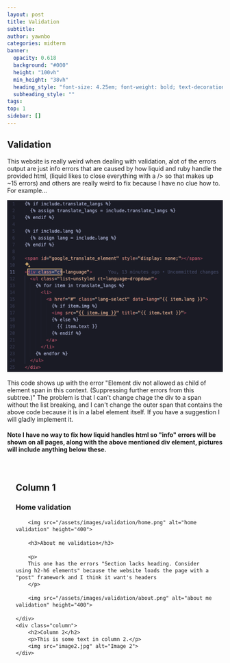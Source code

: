 ```yaml
---
layout: post
title: Validation
subtitle:
author: yawnbo
categories: midterm
banner:
  opacity: 0.618
  background: "#000"
  height: "100vh"
  min_height: "38vh"
  heading_style: "font-size: 4.25em; font-weight: bold; text-decoration: underline"
  subheading_style: ""
tags: 
top: 1
sidebar: []
---
```

<style>
    .container {
        display: flex;
    }

    .column {
        flex: 1;
        padding: 20px;
    }

    .column img {
        max-width: 100%;
        height: auto;
    }
</style>
<h2>Validation</h2>
<p>
    This website is really weird when dealing with validation, alot of the errors output are just info errors that are caused by how liquid and ruby handle the provided html, (liquid likes to close everything with a /> so that makes up ~15 errors) and others are really weird to fix because I have no clue how to. For example...
<p>

  <img src="/assets/images/validation/unclosed_span.png" alt="Unclosed span element" height="400">

<p>
  This code shows up with the error "Element div not allowed as child of element span in this context. (Suppressing further errors from this subtree.)" The problem is that I can't change chage the div to a span without the list breaking, and I can't change the outer span that contains the above code because it is in a label element itself. If you have a suggestion I will gladly implement it.
</p>

<h4>
  Note I have no way to fix how liquid handles html so "info" errors will be shown on all pages, along with the above mentioned div element, pictures will include anything below these.
</h4>

<div class="container">
    <div class="column">
        <h2>Column 1</h2>
        <h3>Home validation</h3>

        <img src="/assets/images/validation/home.png" alt="home validation" height="400">

        <h3>About me validation</h3>

        <p>
        This one has the errors "Section lacks heading. Consider using h2-h6 elements" because the website loads the page with a "post" framework and I think it want's headers 
        </p>

        <img src="/assets/images/validation/about.png" alt="about me validation" height="400">

    </div>
    <div class="column">
        <h2>Column 2</h2>
        <p>This is some text in column 2.</p>
        <img src="image2.jpg" alt="Image 2">
    </div>
</div>


